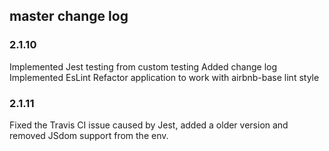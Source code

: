 ## master change log

### 2.1.10
Implemented Jest testing from custom testing
Added change log
Implemented EsLint
Refactor application to work with airbnb-base lint style

### 2.1.11
Fixed the Travis CI issue caused by Jest, added a older version and removed JSdom support from the env.
